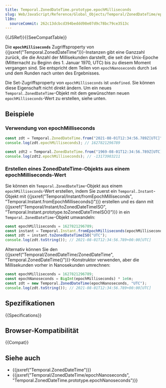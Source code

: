 ```yaml
---
title: Temporal.ZonedDateTime.prototype.epochMilliseconds
slug: Web/JavaScript/Reference/Global_Objects/Temporal/ZonedDateTime/epochMilliseconds
l10n:
  sourceCommit: 262c13dcbcd394beddd98e07d9c78bc79ce3513c
---
```


{{JSRef}}{{SeeCompatTable}}

Die **`epochMilliseconds`** Zugriffsproperty von {{jsxref("Temporal.ZonedDateTime")}}-Instanzen gibt eine Ganzzahl zurück, die die Anzahl der Millisekunden darstellt, die seit der Unix-Epoche (Mitternacht zu Beginn des 1. Januar 1970, UTC) bis zu diesem Moment vergangen sind. Sie entspricht dem Teilen von `epochNanoseconds` durch `1e6` und dem Runden nach unten des Ergebnisses.

Die Set-Zugriffsproperty von `epochMilliseconds` ist `undefined`. Sie können diese Eigenschaft nicht direkt ändern. Um ein neues `Temporal.ZonedDateTime`-Objekt mit dem gewünschten neuen `epochMilliseconds`-Wert zu erstellen, siehe unten.

## Beispiele

### Verwendung von epochMilliseconds

```js
const zdt = Temporal.ZonedDateTime.from("2021-08-01T12:34:56.789Z[UTC]");
console.log(zdt.epochMilliseconds); // 1627821296789

const zdt2 = Temporal.ZonedDateTime.from("1969-08-01T12:34:56.789Z[UTC]");
console.log(zdt2.epochMilliseconds); // -13173903211
```

### Erstellen eines ZonedDateTime-Objekts aus einem epochMilliseconds-Wert

Sie können ein `Temporal.ZonedDateTime`-Objekt aus einem `epochMilliseconds`-Wert erstellen, indem Sie zuerst ein `Temporal.Instant`-Objekt mit {{jsxref("Temporal/Instant/fromEpochMilliseconds", "Temporal.Instant.fromEpochMilliseconds()")}} erstellen und es dann mit {{jsxref("Temporal/Instant/toZonedDateTimeISO", "Temporal.Instant.prototype.toZonedDateTimeISO()")}} in ein `Temporal.ZonedDateTime`-Objekt umwandeln:

```js
const epochMilliseconds = 1627821296789;
const instant = Temporal.Instant.fromEpochMilliseconds(epochMilliseconds);
const zdt = instant.toZonedDateTimeISO("UTC");
console.log(zdt.toString()); // 2021-08-01T12:34:56.789+00:00[UTC]
```

Alternativ können Sie den {{jsxref("Temporal/ZonedDateTime/ZonedDateTime", "Temporal.ZonedDateTime()")}}-Konstruktor verwenden, aber die Millisekunden vorher in Nanosekunden umrechnen:

```js
const epochMilliseconds = 1627821296789;
const epochNanoseconds = BigInt(epochMilliseconds) * 1e6n;
const zdt = new Temporal.ZonedDateTime(epochNanoseconds, "UTC");
console.log(zdt.toString()); // 2021-08-01T12:34:56.789+00:00[UTC]
```

## Spezifikationen

{{Specifications}}

## Browser-Kompatibilität

{{Compat}}

## Siehe auch

- {{jsxref("Temporal.ZonedDateTime")}}
- {{jsxref("Temporal/ZonedDateTime/epochNanoseconds", "Temporal.ZonedDateTime.prototype.epochNanoseconds")}}
